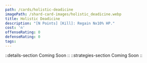 ```yaml
---
path: /cards/holistic-deadicine
imagePath: /shard-card-images/holistic_deadicine.webp
title: Holistic Deadicine
description: "[N Points] [Kill]: Regain Nx10% HP."
cost: 'n'
offenseRating: 0
defenseRating: 0
tags:
---
```

::details-section
Coming Soon
::
::strategies-section
Coming Soon
::